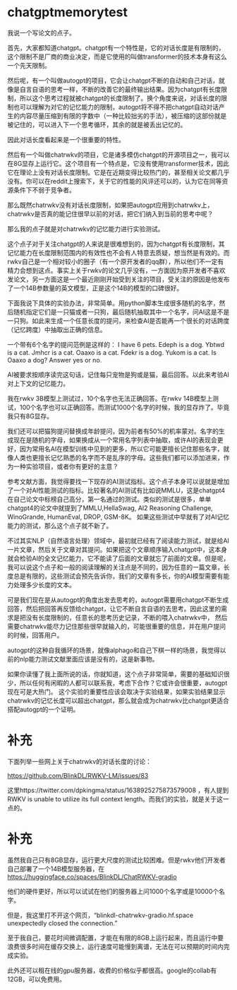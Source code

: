 # chatgptmemorytest
我说一个写论文的点子。 

首先，大家都知道chatgpt。chatgpt有一个特性是，它的对话长度是有限制的，这个限制不是厂商的商业决定，而是它使用的叫做transformer的技术本身有这么一个先天限制。

然后呢，有一个叫做autogpt的项目，它会让chatgpt不断的自动和自己对话，就像是自言自语的思考一样，不断的改善它的最终输出结果。因为chatgpt有长度限制，所以这个思考过程就被chatgpt的长度限制了。换个角度来说，对话长度的限制也可以理解为对它的记忆能力的限制，autogpt将不得不把chatgpt自动对话产生的内容尽量压缩到有限的字数中（一种比较拙劣的手法），被压缩的这部份就是被记住的，可以进入下一个思考循环，其余的就是被丢出记忆的。

因此对话长度看起来是一个很重要的特性。

然后有一个叫做chatrwkv的项目，它是诸多模仿chatgpt的开源项目之一，我可以在8G显存上运行它。这个项目有一个特点是，它没有使用transformer技术，因此它在理论上没有对话长度限制。它是在近期变得比较热门的，甚至相关论文都几乎没有。你可以在reddit上搜索下，关于它的性能的风评还可以的，认为它在同等资源条件下不弱于竞争者。

那么既然chatrwkv没有对话长度限制，如果把autogpt应用到chatrwkv上，chatrwkv是否真的能记住很早以前的对话，把它们纳入到当前的思考中呢？

那么我的点子就是对chatrwkv的记忆能力进行实验测试。

这个点子对于关注chatgpt的人来说是很难想到的，因为chatgpt有长度限制，其记忆能力在长度限制范围内的有效性也不会有人特意去质疑，想当然是有效的。而rwkv自己是一个相对较小的圈子（有一个原开发者的qq群），所以他们不一定有精力会想到这点。事实上关于rwkv的论文几乎没有，一方面因为原开发者不喜欢发论文，另一方面这是一个最近刚刚开始受到关注的项目，受关注的原因是他发布了一个14B参数量的英文模型，正是这个14B的模型的口碑很好。

下面我说下具体的实验办法，非常简单。用python脚本生成很多随机的名字，然后随机指定它们是一只猫或者一只狗，最后随机抽取其中一个名字，问AI这是不是一只狗。如此来生成一个任意长度的提问，来检查AI是否能再一个很长的对话跨度（记忆跨度）中抽取出正确的信息。

一个带有6个名字的提问范例是这样的：
I have 6 pets. Edeph is a dog. Ybtwd is a cat. Jmhcr is a cat. Oaaxo is a cat. Fdekr is a dog. Yukom is a cat.  Is Oaaxo a dog? Answer yes or no.

AI被要求按顺序读完这句话，记住每只宠物是狗或是猫，最后回答。以此来考验AI对上下文的记忆能力。

我在rwkv 3B模型上测试过，10个名字也无法正确回答。在rwkv 14B模型上测试，100个名字也可以正确回答。而测试1000个名字的时候，我的显存炸了。毕竟我只有8G显存。

我们还可以把猫狗提问替换成年龄提问，因为前者有50%的机率蒙对。名字的生成现在是随机的字母，如果换成从一个常用名字列表中抽取，或许AI的表现会更好，因为常用名AI在模型训练中见到的更多，所以它可能更擅长记住那些名字，就像人类也更擅长记忆熟悉的名字而不是乱序的字母。这些我们都可以添加进来，作为一种实验项目，或者你有更好的主意？

参考文献方面，我觉得要找一下现存的AI测试指标。这个点子本身可以说就是增加了一个对AI性能测试的指标。比较著名的AI测试有比如说MMLU，这是chatgpt4在自己论文中标榜自己高分，第一名通过的测试。类似的测试是很多，单单chatgpt4的论文中就提到了MMLU,HellaSwag, AI2 Reasoning Challenge, WinoGrande, HumanEval, DROP, GSM-8K。 如果这些测试中早就有了对AI记忆能力的测试，那么这个点子就不新了。

不过其实NLP（自然语言处理）领域中，最初就已经有了阅读能力测试，就是给AI一片文章，然后关于文章对其提问。如果把这个文章顺序输入chatgpt中，这本身就会检验AI的全文记忆能力，它不能读了后面的文章就忘了前面的文章。但是呢，我可以说这个点子和一般的阅读理解的关注点是不同的，因为任意的一篇文章，长度总是有限的，这些测试会预先告诉你，我们的文章有多长，你的AI模型需要有能力处理多少长度的文本。

可是我们现在是从autogpt的角度出发去思考的，autogpt需要用chatgpt不断生成回答，然后把回答再反馈给chatgpt，让它不断自言自语的去思考。因此这里的需求是把没有长度限制的，任意长的思考历史记录，不断的喂入chatrwkv中， 然后需要chatrwkv能尽力记住那些很早就输入的，可能很重要的信息，并在用户提问的时候，回答用户。

autogpt的这种自我循环的场景，就像alphago和自己下棋一样的场景，我觉得以前的nlp能力测试文献里面应该是没有的，这是新事物。

如果你读懂了我上面所说的话，你就知道，这个点子非常简单，需要的基础知识很少，所以任何有闲暇的人都可以联系我，考虑下合作？它或许会很重要，autogpt现在可是大热门。
这个实验的重要性应该会取决于实验结果，如果实验结果显示chatrwkv的记忆长度可以超出chatgpt，那么就会成为chatrwkv比chatgpt更适合搭配autogpt的一个证明。

# 补充

下面列举一些网上关于chatrwkv的对话长度的讨论：

https://github.com/BlinkDL/RWKV-LM/issues/83

这里https://twitter.com/dpkingma/status/1638925275873579008 ，有人提到 RWKV is unable to utilize its full context length。而我们的实验，就是关于这一点的。

# 补充

虽然我自己只有8GB显存，运行更大尺度的测试比较困难。但是rwkv他们开发者自己部署了一个14B模型服务器，在 https://huggingface.co/spaces/BlinkDL/ChatRWKV-gradio

他们的硬件更好，所以可以试试在他们的服务器上问1000个名字或是10000个名字。

但是，我这里打不开这个网页，“blinkdl-chatrwkv-gradio.hf.space unexpectedly closed the connection.”

至于我自己，要花时间微调配置，才能在有限的8GB上运行起来，而且运行中要浪费很多时间在缓存交换上，运行速度可能慢到离谱，无法在可以预期的时间内完成实验。

此外还可以租在线的gpu服务器，收费的价格似乎都很高。google的collab有12GB，可以免费用。

